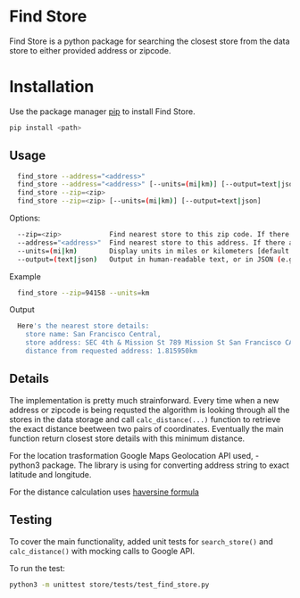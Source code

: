 # Find Store

Find Store is a python package for searching the closest store from the data store to either provided address or zipcode.

# Installation

Use the package manager [pip](https://pip.pypa.io/en/stable/) to install Find Store.

```bash
pip install <path>
```

## Usage

```bash
  find_store --address="<address>"
  find_store --address="<address>" [--units=(mi|km)] [--output=text|json]
  find_store --zip=<zip>
  find_store --zip=<zip> [--units=(mi|km)] [--output=text|json]
```


 Options:
```bash
  --zip=<zip>            Find nearest store to this zip code. If there are multiple best-matches, return the first.
  --address="<address>"  Find nearest store to this address. If there are multiple best-matches, return the first.
  --units=(mi|km)        Display units in miles or kilometers [default: mi]
  --output=(text|json)   Output in human-readable text, or in JSON (e.g. machine-readable) [default: text]
```
 Example
```bash
  find_store --zip=94158 --units=km
```
 Output
```bash
  Here's the nearest store details:
 	store name: San Francisco Central, 
 	store address: SEC 4th & Mission St 789 Mission St San Francisco CA 94103-3132, 			
 	distance from requested address: 1.815950km
```

## Details

The implementation is pretty much strainforward. Every time when a new address or zipcode is being requsted the algorithm is looking through all the stores in the data storage and call ```calc_distance(...)``` function to retrieve the exact distance beetween two pairs of coordinates. Eventually the main function return closest store details with this minimum distance. 

For the location trasformation Google Maps Geolocation API used, - python3 package. The library is using for converting address string to exact latitude and longitude.

For the distance calculation uses [haversine formula](https://www.movable-type.co.uk/scripts/latlong.html)

## Testing

To cover the main functionality, added unit tests for ```search_store()``` and ```calc_distance()``` with mocking calls to Google API.

To run the test:
```bash
python3 -m unittest store/tests/test_find_store.py
```

